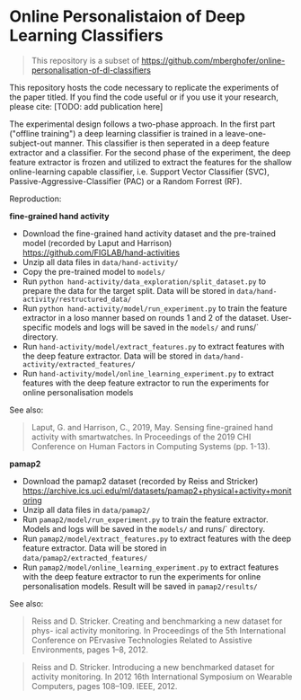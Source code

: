 # Online Personalistaion of Deep Learning Classifiers
> This repository is a subset of https://github.com/mberghofer/online-personalisation-of-dl-classifiers

This repository hosts the code necessary to replicate the experiments of the paper titled. If you find the code useful or if you use it your research, please cite:
[TODO: add publication here]

The experimental design follows a two-phase approach. In the first part ("offline training") a deep learning classifier 
is trained in a leave-one-subject-out manner. This classifier is then seperated in a deep feature extractor and a 
classifier. For the second phase of the experiment, the deep feature extractor is frozen and utilized to extract the 
features for the shallow online-learning capable classifier, i.e. Support Vector Classifier (SVC), 
Passive-Aggressive-Classifier (PAC) or a Random Forrest (RF).

Reproduction:

**fine-grained hand activity**

- Download the fine-grained hand activity dataset and the pre-trained model (recorded by Laput and Harrison) https://github.com/FIGLAB/hand-activities
- Unzip all data files in `data/hand-activity/`
- Copy the pre-trained model to `models/`
- Run `python hand-activity/data_exploration/split_dataset.py` to prepare the data for the target split. Data will be stored in `data/hand-activity/restructured_data/`
- Run `python hand-activity/model/run_experiment.py` to train the feature extractor in a loso manner based on rounds 1 and 2 of the dataset. User-specific models and logs will be saved in the `models/` and runs/` directory.
- Run `hand-activity/model/extract_features.py` to extract features with the deep feature extractor. Data will be stored in `data/hand-activity/extracted_features/` 
- Run `hand-activity/model/online_learning_experiment.py` to extract features with the deep feature extractor to run the experiments for online personalisation models

See also: 

>Laput, G. and Harrison, C., 2019, May. Sensing fine-grained hand activity with smartwatches. In Proceedings of the 2019 CHI Conference on Human Factors in Computing Systems (pp. 1-13).


**pamap2**

- Download the pamap2 dataset (recorded by Reiss and Stricker) https://archive.ics.uci.edu/ml/datasets/pamap2+physical+activity+monitoring
- Unzip all data files in `data/pamap2/`
- Run `pamap2/model/run_experiment.py` to train the feature extractor. Models and logs will be saved in the `models/` and runs/` directory.
- Run `pamap2/model/extract_features.py` to extract features with the deep feature extractor. Data will be stored in `data/pamap2/extracted_features/` 
- Run `pamap2/model/online_learning_experiment.py` to extract features with the deep feature extractor to run the experiments for online personalisation models. Result will be saved in `pamap2/results/`



See also:

> Reiss and D. Stricker. Creating and benchmarking a new dataset for phys-
ical activity monitoring. In Proceedings of the 5th International Conference on
PErvasive Technologies Related to Assistive Environments, pages 1–8, 2012.

> Reiss and D. Stricker. Introducing a new benchmarked dataset for activity
monitoring. In 2012 16th International Symposium on Wearable Computers,
pages 108–109. IEEE, 2012.
